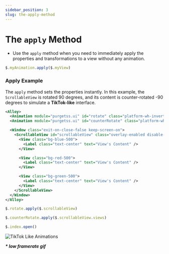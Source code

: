 ```yaml
---
sidebar_position: 3
slug: the-apply-method
---
```


# The `apply` Method

- Use the `apply` method when you need to immediately apply the properties and transformations to a view without any animation.

```javascript title="index.js"
$.myAnimation.apply($.myView)
```

### Apply Example
The `apply` method sets the properties instantly. In this example, the `ScrollableView` is rotated 90 degrees, and its content is counter-rotated -90 degrees to simulate a **TikTok-like** interface.

```xml title="index.xml"
<Alloy>
  <Animation module="purgetss.ui" id="rotate" class="platform-wh-inverted rotate-90" />
  <Animation module="purgetss.ui" id="counterRotate" class="platform-wh -rotate-90" />

  <Window class="exit-on-close-false keep-screen-on">
    <ScrollableView id="scrollableView" class="overlay-enabled disable-bounce paging-control-alpha-100 scrolling-enabled show-paging-control paging-control-h-14 paging-control-on-top-false paging-control-transparent page-indicator-(rgba(0,0,0,0.24)) current-page-indicator-(rgba(0,0,0,1))">
      <View class="bg-blue-500">
        <Label class="text-center" text="View's Content" />
      </View>

      <View class="bg-red-500">
        <Label class="text-center" text="View's Content" />
      </View>

      <View class="bg-green-500">
        <Label class="text-center" text="View's Content" />
      </View>
    </ScrollableView>
  </Window>
</Alloy>
```

```javascript title="index.js"
$.rotate.apply($.scrollableView)

$.counterRotate.apply($.scrollableView.views)

$.index.open()
```

![TikTok Like Animations](../images/tiktok-like.gif)

***\* low framerate gif***
